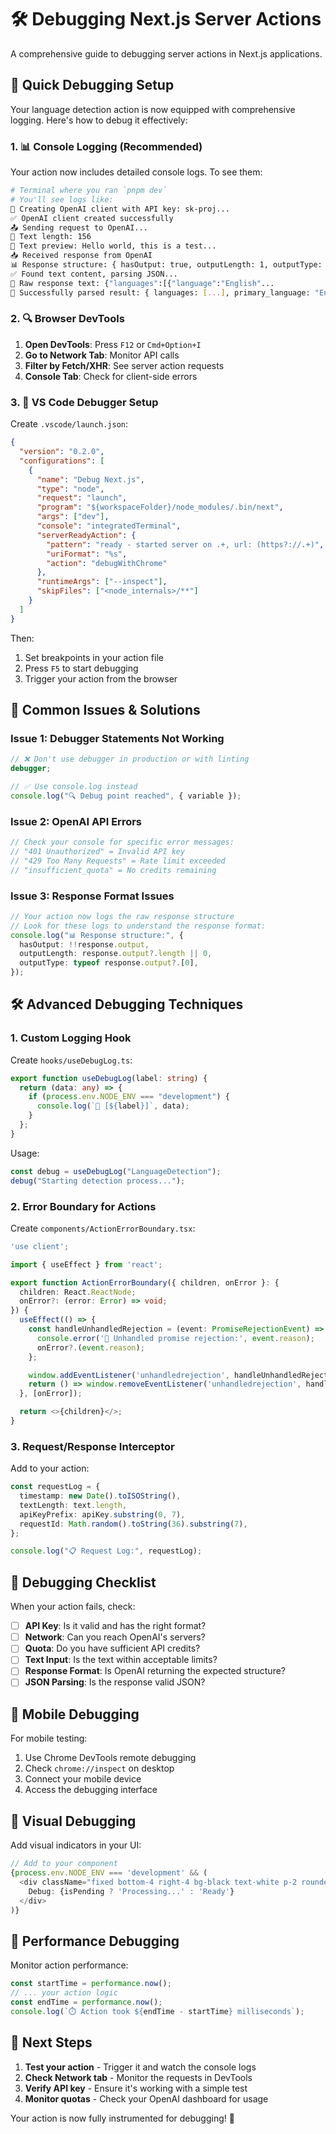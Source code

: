 # 🛠️ Debugging Next.js Server Actions

A comprehensive guide to debugging server actions in Next.js applications.

## 🎯 **Quick Debugging Setup**

Your language detection action is now equipped with comprehensive logging. Here's how to debug it effectively:

### **1. 📊 Console Logging (Recommended)**

Your action now includes detailed console logs. To see them:

```bash
# Terminal where you ran `pnpm dev`
# You'll see logs like:
🔑 Creating OpenAI client with API key: sk-proj...
✅ OpenAI client created successfully
📤 Sending request to OpenAI...
📝 Text length: 156
📝 Text preview: Hello world, this is a test...
📥 Received response from OpenAI
📊 Response structure: { hasOutput: true, outputLength: 1, outputType: 'object' }
✅ Found text content, parsing JSON...
📄 Raw response text: {"languages":[{"language":"English"...
🎉 Successfully parsed result: { languages: [...], primary_language: "English", is_multilingual: false }
```

### **2. 🔍 Browser DevTools**

1. **Open DevTools**: Press `F12` or `Cmd+Option+I`
2. **Go to Network Tab**: Monitor API calls
3. **Filter by Fetch/XHR**: See server action requests
4. **Console Tab**: Check for client-side errors

### **3. 🎯 VS Code Debugger Setup**

Create `.vscode/launch.json`:

```json
{
  "version": "0.2.0",
  "configurations": [
    {
      "name": "Debug Next.js",
      "type": "node",
      "request": "launch",
      "program": "${workspaceFolder}/node_modules/.bin/next",
      "args": ["dev"],
      "console": "integratedTerminal",
      "serverReadyAction": {
        "pattern": "ready - started server on .+, url: (https?://.+)",
        "uriFormat": "%s",
        "action": "debugWithChrome"
      },
      "runtimeArgs": ["--inspect"],
      "skipFiles": ["<node_internals>/**"]
    }
  ]
}
```

Then:

1. Set breakpoints in your action file
2. Press `F5` to start debugging
3. Trigger your action from the browser

## 🚨 **Common Issues & Solutions**

### **Issue 1: Debugger Statements Not Working**

```typescript
// ❌ Don't use debugger in production or with linting
debugger;

// ✅ Use console.log instead
console.log("🔍 Debug point reached", { variable });
```

### **Issue 2: OpenAI API Errors**

```typescript
// Check your console for specific error messages:
// "401 Unauthorized" = Invalid API key
// "429 Too Many Requests" = Rate limit exceeded
// "insufficient_quota" = No credits remaining
```

### **Issue 3: Response Format Issues**

```typescript
// Your action now logs the raw response structure
// Look for these logs to understand the response format:
console.log("📊 Response structure:", {
  hasOutput: !!response.output,
  outputLength: response.output?.length || 0,
  outputType: typeof response.output?.[0],
});
```

## 🛠️ **Advanced Debugging Techniques**

### **1. Custom Logging Hook**

Create `hooks/useDebugLog.ts`:

```typescript
export function useDebugLog(label: string) {
  return (data: any) => {
    if (process.env.NODE_ENV === "development") {
      console.log(`🐛 [${label}]`, data);
    }
  };
}
```

Usage:

```typescript
const debug = useDebugLog("LanguageDetection");
debug("Starting detection process...");
```

### **2. Error Boundary for Actions**

Create `components/ActionErrorBoundary.tsx`:

```typescript
'use client';

import { useEffect } from 'react';

export function ActionErrorBoundary({ children, onError }: {
  children: React.ReactNode;
  onError?: (error: Error) => void;
}) {
  useEffect(() => {
    const handleUnhandledRejection = (event: PromiseRejectionEvent) => {
      console.error('🚨 Unhandled promise rejection:', event.reason);
      onError?.(event.reason);
    };

    window.addEventListener('unhandledrejection', handleUnhandledRejection);
    return () => window.removeEventListener('unhandledrejection', handleUnhandledRejection);
  }, [onError]);

  return <>{children}</>;
}
```

### **3. Request/Response Interceptor**

Add to your action:

```typescript
const requestLog = {
  timestamp: new Date().toISOString(),
  textLength: text.length,
  apiKeyPrefix: apiKey.substring(0, 7),
  requestId: Math.random().toString(36).substring(7),
};

console.log("📋 Request Log:", requestLog);
```

## 🔧 **Debugging Checklist**

When your action fails, check:

- [ ] **API Key**: Is it valid and has the right format?
- [ ] **Network**: Can you reach OpenAI's servers?
- [ ] **Quota**: Do you have sufficient API credits?
- [ ] **Text Input**: Is the text within acceptable limits?
- [ ] **Response Format**: Is OpenAI returning the expected structure?
- [ ] **JSON Parsing**: Is the response valid JSON?

## 📱 **Mobile Debugging**

For mobile testing:

1. Use Chrome DevTools remote debugging
2. Check `chrome://inspect` on desktop
3. Connect your mobile device
4. Access the debugging interface

## 🎨 **Visual Debugging**

Add visual indicators in your UI:

```typescript
// Add to your component
{process.env.NODE_ENV === 'development' && (
  <div className="fixed bottom-4 right-4 bg-black text-white p-2 rounded text-xs">
    Debug: {isPending ? 'Processing...' : 'Ready'}
  </div>
)}
```

## 🚀 **Performance Debugging**

Monitor action performance:

```typescript
const startTime = performance.now();
// ... your action logic
const endTime = performance.now();
console.log(`⏱️ Action took ${endTime - startTime} milliseconds`);
```

## 📝 **Next Steps**

1. **Test your action** - Trigger it and watch the console logs
2. **Check Network tab** - Monitor the requests in DevTools
3. **Verify API key** - Ensure it's working with a simple test
4. **Monitor quotas** - Check your OpenAI dashboard for usage

Your action is now fully instrumented for debugging! 🎉
